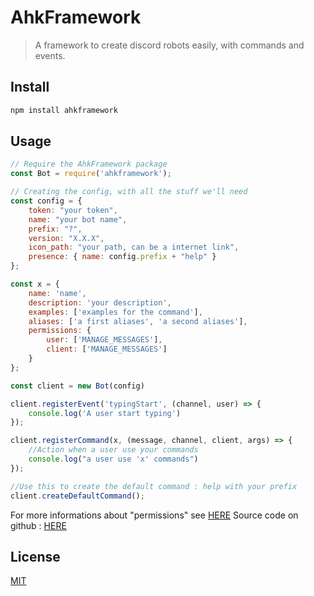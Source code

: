 # AhkFramework

> A framework to create discord robots easily, with commands and events.

## Install

```bash
npm install ahkframework
```

## Usage

```javascript
// Require the AhkFramework package
const Bot = require('ahkframework');

// Creating the config, with all the stuff we'll need
const config = {
    token: "your token",
    name: "your bot name",
    prefix: "?",
    version: "X.X.X",
    icon_path: "your path, can be a internet link",
    presence: { name: config.prefix + "help" }
};

const x = {
    name: 'name',
    description: 'your description',
    examples: ['examples for the command'],
    aliases: ['a first aliases', 'a second aliases'],
    permissions: {
        user: ['MANAGE_MESSAGES'],
        client: ['MANAGE_MESSAGES']
    }
};

const client = new Bot(config)

client.registerEvent('typingStart', (channel, user) => {
    console.log('A user start typing')
});

client.registerCommand(x, (message, channel, client, args) => {
    //Action when a user use your commands
    console.log("a user use 'x' commands")
});

//Use this to create the default command : help with your prefix
client.createDefaultCommand();
```

For more informations about "permissions" see [HERE](http://discordjs.readthedocs.io/en/latest/docs_permissionconstants.html)
Source code on github : [HERE](https://github.com/Sebastien-Ahkrin/ahk-framework)

## License

[MIT](http://vjpr.mit-license.org)
